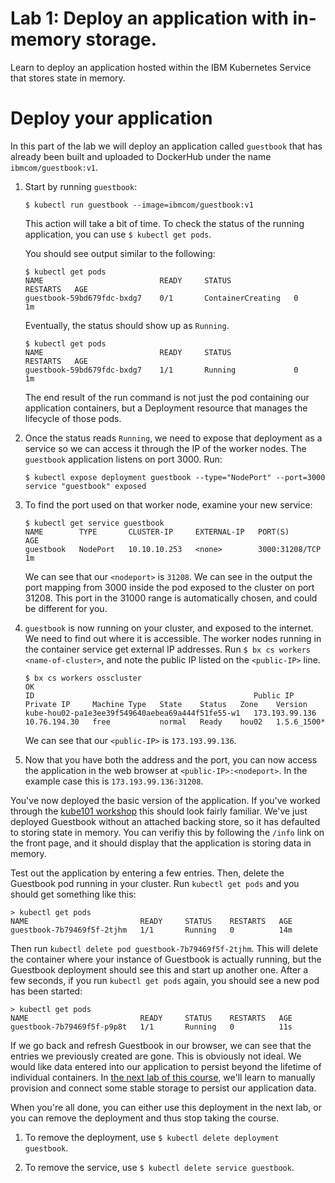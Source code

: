 # Lab 1: Deploy an application with in-memory storage.

Learn to deploy an application hosted within the IBM Kubernetes Service that stores
state in memory.

# Deploy your application

In this part of the lab we will deploy an application called `guestbook`
that has already been built and uploaded to DockerHub under the name
`ibmcom/guestbook:v1`.

1. Start by running `guestbook`:

   ```$ kubectl run guestbook --image=ibmcom/guestbook:v1```

   This action will take a bit of time. To check the status of the running application,
   you can use `$ kubectl get pods`.

   You should see output similar to the following:

   ```console
   $ kubectl get pods
   NAME                          READY     STATUS              RESTARTS   AGE
   guestbook-59bd679fdc-bxdg7    0/1       ContainerCreating   0          1m
   ```
   Eventually, the status should show up as `Running`.
   
   ```console
   $ kubectl get pods
   NAME                          READY     STATUS              RESTARTS   AGE
   guestbook-59bd679fdc-bxdg7    1/1       Running             0          1m
   ```
   
   The end result of the run command is not just the pod containing our application containers,
   but a Deployment resource that manages the lifecycle of those pods.
 
   
3. Once the status reads `Running`, we need to expose that deployment as a
   service so we can access it through the IP of the worker nodes.
   The `guestbook` application listens on port 3000.  Run:

   ```console
   $ kubectl expose deployment guestbook --type="NodePort" --port=3000
   service "guestbook" exposed
   ```

4. To find the port used on that worker node, examine your new service:

   ```
   $ kubectl get service guestbook
   NAME        TYPE       CLUSTER-IP     EXTERNAL-IP   PORT(S)          AGE
   guestbook   NodePort   10.10.10.253   <none>        3000:31208/TCP   1m
   ```
   
   We can see that our `<nodeport>` is `31208`. We can see in the output the port mapping from 3000 inside 
   the pod exposed to the cluster on port 31208. This port in the 31000 range is automatically chosen, 
   and could be different for you.

5. `guestbook` is now running on your cluster, and exposed to the internet. We need to find out where it is accessible.
   The worker nodes running in the container service get external IP addresses.
   Run `$ bx cs workers <name-of-cluster>`, and note the public IP listed on the `<public-IP>` line.
   
   ```console
   $ bx cs workers osscluster
   OK
   ID                                                 Public IP        Private IP     Machine Type   State    Status   Zone    Version  
   kube-hou02-pa1e3ee39f549640aebea69a444f51fe55-w1   173.193.99.136   10.76.194.30   free           normal   Ready    hou02   1.5.6_1500*
   ```
   
   We can see that our `<public-IP>` is `173.193.99.136`.
   
6. Now that you have both the address and the port, you can now access the application in the web browser
   at `<public-IP>:<nodeport>`. In the example case this is `173.193.99.136:31208`.
   
You've now deployed the basic version of the application. If you've worked through the [kube101 workshop](https://github.com/IBM/kube101/tree/master/workshop)
this should look fairly familiar. We've just deployed Guestbook without an attached backing store, so it has defaulted to storing state in memory. You can verifiy
this by following the `/info` link on the front page, and it should display that the application is storing data in memory.

Test out the application by entering a few entries. Then, delete the Guestbook pod running in your cluster. Run `kubectl get pods` and you should get something
like this:

```
> kubectl get pods
NAME                         READY     STATUS    RESTARTS   AGE
guestbook-7b79469f5f-2tjhm   1/1       Running   0          14m
```

Then run `kubectl delete pod guestbook-7b79469f5f-2tjhm`. This will delete the container where your instance of Guestbook is actually running, but the Guestbook
deployment should see this and start up another one. After a few seconds, if you run `kubectl get pods` again, you should see a new pod has been started:

```
> kubectl get pods
NAME                         READY     STATUS    RESTARTS   AGE
guestbook-7b79469f5f-p9p8t   1/1       Running   0          11s
```

If we go back and refresh Guestbook in our browser, we can see that the entries 
we previously created are gone. This is obviously not ideal. We would like data
entered into our application to persist beyond the lifetime of individual containers.
In [the next lab of this course](../Lab2/README.md), we'll learn to manually provision
and connect some stable storage to persist our application data.

When you're all done, you can either use this deployment in the next lab,
or you can remove the deployment and thus stop taking the course.

  1. To remove the deployment, use `$ kubectl delete deployment guestbook`.

  2. To remove the service, use `$ kubectl delete service guestbook`.
